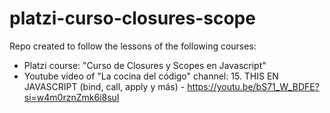 # platzi-curso-closures-scope

Repo created to follow the lessons of the following courses: 
- Platzi course: "Curso de Closures y Scopes en Javascript" 
- Youtube video of "La cocina del código" channel: 15. THIS EN JAVASCRIPT (bind, call, apply y más) - https://youtu.be/bS71_W_BDFE?si=w4m0rznZmk6i8suI

